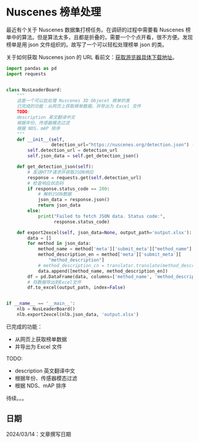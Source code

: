 # Nuscenes 榜单处理

最近有个关于 Nuscenes 数据集打榜任务。在调研的过程中需要看 Nuscenes 榜单中的算法。但是算法太多，且都是折叠的，需要一个个点开看，很不方便。发现榜单是用 json 文件组织的。故写了一个可以轻松处理榜单 json 的类。

关于如何获取 Nuscenes json 的 URL 看前文：[获取游览器具体下载地址](../get_download_url/get_download_url.md)。

```python
import pandas as pd
import requests


class NusLeaderBoard:
    """
    这是一个可以批处理 Nuscenes 3D Objecet 榜单的类
    已完成的功能：从网页上获取榜单数据，并导出为 Excel 文件
    TODO:
    description 英文翻译中文
    根据年份、传感器模态过滤
    根据 NDS、mAP 排序
    """
    def __init__(self,
                 detection_url="https://nuscenes.org/detection.json") -> None:
        self.detection_url = detection_url
        self.json_data = self.get_detection_json()

    def get_detection_json(self):
        # 发送HTTP请求并获取JSON响应
        response = requests.get(self.detection_url)
        # 检查响应状态码
        if response.status_code == 200:
            # 解析JSON数据
            json_data = response.json()
            return json_data
        else:
            print("Failed to fetch JSON data. Status code:",
                  response.status_code)

    def export2excel(self, json_data=None, output_path='output.xlsx'):
        data = []
        for method in json_data:
            method_name = method['meta']['submit_meta']["method_name"]
            method_description_en = method['meta']['submit_meta'][
                "method_description"]
            # method_description_cn = translator.translate(method_description_en, src='en', dest='zh-cn')
            data.append([method_name, method_description_en])
        df = pd.DataFrame(data, columns=['method_name', 'method_description'])
        # 将数据导出到Excel文件
        df.to_excel(output_path, index=False)


if __name__ == '__main__':
    nlb = NusLeaderBoard()
    nlb.export2excel(nlb.json_data, 'output.xlsx')

```

已完成的功能：

* 从网页上获取榜单数据
* 并导出为 Excel 文件

TODO:

* description 英文翻译中文
* 根据年份、传感器模态过滤
* 根据 NDS、mAP 排序

待续。。。

## 日期

2024/03/14：文章撰写日期
